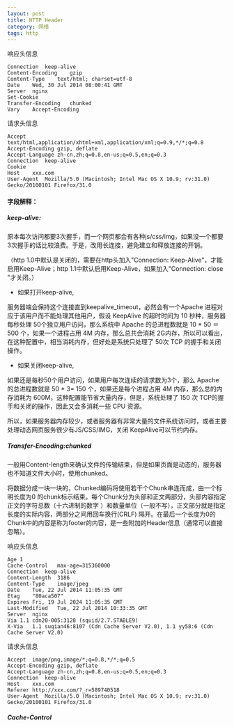 ```yaml
---
layout: post
title: HTTP Header
category: 网络
tags: http
---
```




响应头信息

    Connection  keep-alive
    Content-Encoding    gzip
    Content-Type    text/html; charset=utf-8
    Date    Wed, 30 Jul 2014 08:00:41 GMT
    Server  nginx
    Set-Cookie  
    Transfer-Encoding   chunked
    Vary    Accept-Encoding

请求头信息

    Accept  text/html,application/xhtml+xml,application/xml;q=0.9,*/*;q=0.8
    Accept-Encoding gzip, deflate
    Accept-Language zh-cn,zh;q=0.8,en-us;q=0.5,en;q=0.3
    Connection  keep-alive
    Cookie 
    Host    xxx.com
    User-Agent  Mozilla/5.0 (Macintosh; Intel Mac OS X 10.9; rv:31.0) Gecko/20100101 Firefox/31.0

#### 字段解释：

##### keep-alive: 

原本每次访问都要3次握手，而一个网页都会有各种js/css/img，如果没一个都要3次握手的话比较浪费。于是，改用长连接，避免建立和释放连接的开销。

（http 1.0中默认是关闭的，需要在http头加入"Connection: Keep-Alive"，才能启用Keep-Alive；http 1.1中默认启用Keep-Alive，如果加入"Connection: close "才关闭。）

* 如果打开keep-alive,

服务器端会保持这个连接直到keepalive_timeout，必然会有一个Apache 进程对应于该用户而不能处理其他用户，假设 KeepAlive 的超时时间为 10 秒种，服务器每秒处理 50个独立用户访问，那么系统中 Apache 的总进程数就是 10 * 50 ＝ 500 个，如果一个进程占用 4M 内存，那么总共会消耗 2G内存，所以可以看出，在这种配置中，相当消耗内存，但好处是系统只处理了 50次 TCP 的握手和关闭操作。

* 如果关闭keep-alive,

如果还是每秒50个用户访问，如果用户每次连续的请求数为3个，那么 Apache 的总进程数就是 50 * 3= 150 个，如果还是每个进程占用 4M 内存，那么总的内存消耗为 600M，这种配置能节省大量内存，但是，系统处理了 150 次 TCP的握手和关闭的操作，因此又会多消耗一些 CPU 资源。

所以，如果服务器内存较少，或者服务器有非常大量的文件系统访问时，或者主要处理动态网页服务很少有JS/CSS/IMG，关闭 KeepAlive可以节约内存。

##### Transfer-Encoding:chunked

一般用Content-length来确认文件的传输结束，但是如果页面是动态的，服务器也不知道文件大小时，使用chunked。

将数据分成一块一块的，Chunked编码将使用若干个Chunk串连而成，由一个标明长度为0 的chunk标示结束。每个Chunk分为头部和正文两部分，头部内容指定正文的字符总数（十六进制的数字 ）和数量单位（一般不写），正文部分就是指定长度的实际内容，两部分之间用回车换行(CRLF) 隔开。在最后一个长度为0的Chunk中的内容是称为footer的内容，是一些附加的Header信息（通常可以直接忽略）。


响应头信息

    Age 1
    Cache-Control   max-age=315360000
    Connection  keep-alive
    Content-Length  3186
    Content-Type    image/jpeg
    Date    Tue, 22 Jul 2014 11:05:35 GMT
    Etag    "80aca507"
    Expires Fri, 19 Jul 2024 11:05:35 GMT
    Last-Modified   Tue, 22 Jul 2014 10:33:35 GMT
    Server  nginx
    Via 1.1 cdn20-005:3128 (squid/2.7.STABLE9)
    X-Via   1.1 suqian46:8107 (Cdn Cache Server V2.0), 1.1 yy58:6 (Cdn Cache Server V2.0)

请求头信息

    Accept  image/png,image/*;q=0.8,*/*;q=0.5
    Accept-Encoding gzip, deflate
    Accept-Language zh-cn,zh;q=0.8,en-us;q=0.5,en;q=0.3
    Connection  keep-alive
    Host    xxx.com
    Referer http://xxx.com/?_r=589740518
    User-Agent  Mozilla/5.0 (Macintosh; Intel Mac OS X 10.9; rv:31.0) Gecko/20100101 Firefox/31.0

##### Cache-Control

